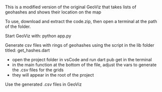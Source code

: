 This is a modified version of the original GeoViz that takes lists of geohashes and shows their location on the map

To use, download and extract the code.zip, then open a terminal at the path of the folder.

Start GeoViz with: python app.py

Generate csv files with rings of geohashes using the script in the lib folder titled: get_hashes.dart
- open the project folder in vsCode and run dart pub get in the terminal
- in the main function at the bottom of the file, adjust the vars to generate the .csv files for the grids 
- they will appear in the root of the project

Use the generated .csv files in GeoViz
